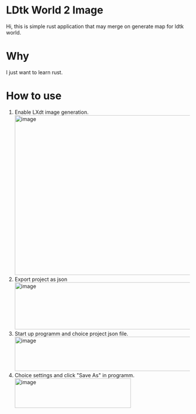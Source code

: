 # LDtk World 2 Image
Hi, this is simple rust application that may merge on generate map for ldtk world.
# Why
I just want to learn rust.
# How to use
1) Enable LXdt image generation. <br/>
<img width="844" height="438" alt="image" src="https://github.com/user-attachments/assets/bb3393ba-dc9b-42ed-93ad-35fb3866e6fa" /> <br/>
2) Export project as json <br/>
<img width="860" height="129" alt="image" src="https://github.com/user-attachments/assets/1af8f0b0-1dab-495a-a157-e2e6536591bd" /> <br/>
3) Start up programm and choice project json file. <br/>
<img width="763" height="94" alt="image" src="https://github.com/user-attachments/assets/d09cbe45-ddc7-487e-aa14-fc72448ca4bf" /> <br/>
4) Choice settings and click "Save As" in programm. <br/>
<img width="318" height="81" alt="image" src="https://github.com/user-attachments/assets/8e06e4ab-e4db-4412-91f8-c54e8691b31c" /> <br/>
